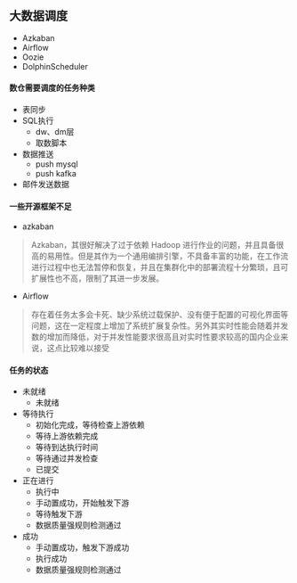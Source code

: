 ## 大数据调度
- Azkaban
- Airflow
- Oozie
- DolphinScheduler


#### 数仓需要调度的任务种类
- 表同步
- SQL执行
    - dw、dm层
    - 取数脚本
- 数据推送
    - push mysql
    - push kafka
- 邮件发送数据


#### 一些开源框架不足
- azkaban
>  Azkaban，其很好解决了过于依赖 Hadoop 进行作业的问题，并且具备很高的易用性。但是其作为一个通用编排引擎，不具备丰富的功能，在工作流进行过程中也无法暂停和恢复，并且在集群化中的部署流程十分繁琐，且可扩展性也不高，限制了其进一步发展。
- Airflow
> 存在着任务太多会卡死、缺少系统过载保护、没有便于配置的可视化界面等问题，这在一定程度上增加了系统扩展复杂性。另外其实时性能会随着并发数的增加而降低，对于并发性能要求很高且对实时性要求较高的国内企业来说，这点比较难以接受


#### 任务的状态
- 未就绪
  - 未就绪
- 等待执行
  - 初始化完成，等待检查上游依赖
  - 等待上游依赖完成
  - 等待到达执行时间
  - 等待通过并发检查
  - 已提交
- 正在进行
  - 执行中
  - 手动置成功，开始触发下游
  - 等待触发下游
  - 数据质量强规则检测通过
- 成功
  - 手动置成功，触发下游成功
  - 执行成功
  - 数据质量强规则检测通过